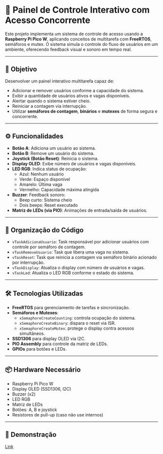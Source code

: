 # 🧠 Painel de Controle Interativo com Acesso Concorrente

Este projeto implementa um sistema de controle de acesso usando a **Raspberry Pi Pico W**, aplicando conceitos de multitarefa com **FreeRTOS**, semáforos e mutex. O sistema simula o controle do fluxo de usuários em um ambiente, oferecendo feedback visual e sonoro em tempo real.

---

## 🎯 Objetivo

Desenvolver um painel interativo multitarefa capaz de:
- Adicionar e remover usuários conforme a capacidade do sistema.
- Exibir a quantidade de usuários ativos e vagas disponíveis.
- Alertar quando o sistema estiver cheio.
- Reiniciar a contagem via interrupção.
- Utilizar **semáforos de contagem**, **binários** e **mutexes** de forma segura e concorrente.

---

## ⚙️ Funcionalidades

- **Botão A**: Adiciona um usuário ao sistema.
- **Botão B**: Remove um usuário do sistema.
- **Joystick (Botão Reset)**: Reinicia o sistema.
- **Display OLED**: Exibe número de usuários e vagas disponíveis.
- **LED RGB**: Indica status de ocupação:
  - Azul: Nenhum usuário
  - Verde: Espaço disponível
  - Amarelo: Última vaga
  - Vermelho: Capacidade máxima atingida
- **Buzzer**: Feedback sonoro:
  - Beep curto: Sistema cheio
  - Dois beeps: Reset executado
- **Matriz de LEDs (via PIO)**: Animações de entrada/saída de usuários.

---

## 🧵 Organização do Código

- `vTaskAdicionaUsuario`: Task responsável por adicionar usuários com controle por semáforo de contagem.
- `vTaskRemoveUsuario`: Task que libera uma vaga no sistema.
- `vTaskReset`: Task que reinicia a contagem via semáforo binário acionado por interrupção.
- `vTaskDisplay`: Atualiza o display com número de usuários e vagas.
- `vTaskLed`: Atualiza o LED RGB conforme o estado do sistema.

---

## 🛠️ Tecnologias Utilizadas

- **FreeRTOS** para gerenciamento de tarefas e sincronização.
- **Semáforos e Mutexes**:
  - `xSemaphoreCreateCounting`: controla ocupação do sistema.
  - `xSemaphoreCreateBinary`: dispara o reset via ISR.
  - `xSemaphoreCreateMutex`: protege o display contra acessos simultâneos.
- **SSD1306** para display OLED via I2C.
- **PIO Assembly** para controle da matriz de LEDs.
- **GPIOs** para botões e LEDs.

---

## 📦 Hardware Necessário

- Raspberry Pi Pico W
- Display OLED (SSD1306, I2C)
- Buzzer (x2)
- LED RGB
- Matriz de LEDs
- Botões: A, B e joystick
- Resistores de pull-up (caso não use internos)

---
## 📸 Demonstração
[Link](https://youtu.be/yRyFwLD-1xQ)

